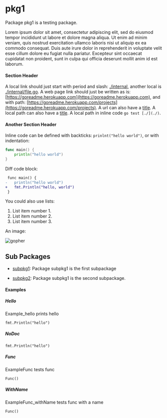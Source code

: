 # pkg1

Package pkg1 is a testing package.

Lorem ipsum dolor sit amet, consectetur adipiscing elit, sed do eiusmod tempor incididunt
ut labore et dolore magna aliqua. Ut enim ad minim veniam, quis nostrud exercitation ullamco
laboris nisi ut aliquip ex ea commodo consequat. Duis aute irure dolor in reprehenderit in
voluptate velit esse cillum dolore eu fugiat nulla pariatur. Excepteur sint occaecat
cupidatat non proident, sunt in culpa qui officia deserunt mollit anim id est laborum.

#### Section Header

A local link should just start with period and slash: [./internal](./internal), another local is [./internal/file.go](./internal/file.go).
A web page link should just be written as is: [https://goreadme.herokuapp.com](https://goreadme.herokuapp.com), and with path: [https://goreadme.herokuapp.com/projects](https://goreadme.herokuapp.com/projects).
A url can also have a [title](http://example.org).
A local path can also have a [title](./pkg.go).
A local path in inline code `go test [./](./)`.

#### Another Section Header

Inline code can be defined with backticks: `prinlnt("hello world")`, or with indentation:

```go
func main() {
	println("hello world")
}
```

Diff code block:

```diff
 func main() {
-	println("hello world")
+	fmt.Println("hello, world")
 }
```

You could also use lists:

1. List item number 1.
1. List item number 2.
1. List item number 3.

An image:

![gopher](https://golang.org/doc/gopher/frontpage.png)

## Sub Packages

* [subpkg1](./subpkg1): Package subpkg1 is the first subpackage

* [subpkg2](./subpkg2): Package subpkg1 is the second subpackage.

#### Examples

##### Hello

Example_hello prints hello

```golang
fmt.Println("hello")
```

##### NoDoc

```golang
fmt.Println("hello")
```

##### Func

ExampleFunc tests func

```golang
Func()
```

##### WithName

ExampleFunc_withName tests func with a name

```golang
Func()
```
